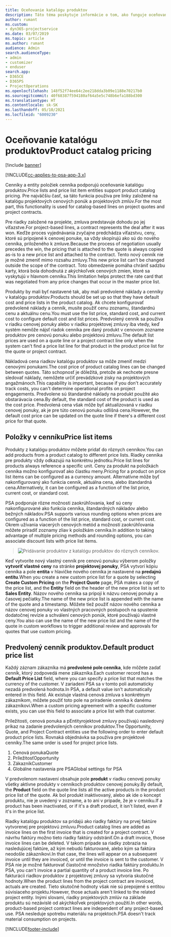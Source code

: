 ```yaml
---
title: Oceňovanie katalógu produktov
description: Táto téma poskytuje informácie o tom, ako funguje oceňovanie produktov v katalógu Dynamics 365 Project Service Automation (PSA).
author: rumant
ms.custom:
- dyn365-projectservice
ms.date: 03/07/2019
ms.topic: article
ms.author: rumant
audience: Admin
search.audienceType:
- admin
- customizer
- enduser
search.app:
- D365CE
- D365PS
- ProjectOperations
ms.openlocfilehash: 148f52f74ee64c2ee218dda3b09e1188e70217b0
ms.sourcegitcommit: 40f68387f594180af64a5e5c748b6efa188bd300
ms.translationtype: HT
ms.contentlocale: sk-SK
ms.lasthandoff: 05/10/2021
ms.locfileid: "6009230"
---
```

# <a name="product-catalog-pricing"></a><span data-ttu-id="f7caf-103">Oceňovanie katalógu produktov</span><span class="sxs-lookup"><span data-stu-id="f7caf-103">Product catalog pricing</span></span> 

[!include [banner](../includes/psa-now-project-operations.md)]

[!INCLUDE[cc-applies-to-psa-app-3.x](../includes/cc-applies-to-psa-app-3x.md)]


<span data-ttu-id="f7caf-104">Cenníky a entity položiek cenníka podporujú oceňovanie katalógu produktov.</span><span class="sxs-lookup"><span data-stu-id="f7caf-104">Price lists and price list item entities support product catalog pricing.</span></span> <span data-ttu-id="f7caf-105">Pre najväčšiu časť, sa táto funkcia používa pre linky založené na katalógu projektových cenových ponúk a projektových zmlúv.</span><span class="sxs-lookup"><span data-stu-id="f7caf-105">For the most part, this functionality is used for catalog-based lines on project quotes and project contracts.</span></span>

<span data-ttu-id="f7caf-106">Pre riadky založené na projekte, zmluva predstavuje dohodu po jej víťazstve.</span><span class="sxs-lookup"><span data-stu-id="f7caf-106">For project-based lines, a contract represents the deal after it was won.</span></span> <span data-ttu-id="f7caf-107">Keďže proces vyjednávania zvyčajne predchádza víťazstvu, ceny, ktoré sú pripojené k cenovej ponuke, sa vždy skopírujú ako sú do nového cenníka, priloženého k zmluve.</span><span class="sxs-lookup"><span data-stu-id="f7caf-107">Because the process of negotiation usually precedes the win, the pricing that is attached to the quote is always copied as-is to a new price list and attached to the contract.</span></span> <span data-ttu-id="f7caf-108">Tento nový cenník nie je možné zmeniť mimo rozsahu zmluvy.</span><span class="sxs-lookup"><span data-stu-id="f7caf-108">This new price list can't be changed outside the scope of the contract.</span></span> <span data-ttu-id="f7caf-109">Toto obmedzenie pomáha chrániť sadzbu karty, ktorá bola dohodnutá z akýchkoľvek cenových zmien, ktoré sa vyskytujú v hlavnom cenníku.</span><span class="sxs-lookup"><span data-stu-id="f7caf-109">This limitation helps protect the rate card that was negotiated from any price changes that occur in the master price list.</span></span>

<span data-ttu-id="f7caf-110">Produkty by mali byť nastavené tak, aby mali predvolené náklady a cenníky v katalógu produktov.</span><span class="sxs-lookup"><span data-stu-id="f7caf-110">Products should be set up so that they have default cost and price lists in the product catalog.</span></span> <span data-ttu-id="f7caf-111">Ak chcete konfigurovať predvolené náklady a cenník, musíte použiť cenu zoznamu, štandardnú cenu a aktuálnu cenu.</span><span class="sxs-lookup"><span data-stu-id="f7caf-111">You must use the list price, standard cost, and current cost to configure default cost and list prices.</span></span> <span data-ttu-id="f7caf-112">Predvolený cenník sa používa v riadku cenovej ponuky alebo v riadku projektovej zmluvy iba vtedy, keď systém nemôže nájsť riadok cenníka pre daný produkt v cenovom zozname produktov pre cenovú ponuku alebo projektovú zmluvu.</span><span class="sxs-lookup"><span data-stu-id="f7caf-112">The default list prices are used on a quote line or a project contract line only when the system can't find a price list line for that product in the product price list for the quote or project contract.</span></span>

<span data-ttu-id="f7caf-113">Nákladová cena riadkov katalógu produktov sa môže zmeniť medzi cenovými ponukami.</span><span class="sxs-lookup"><span data-stu-id="f7caf-113">The cost price of product catalog lines can be changed between quotes.</span></span> <span data-ttu-id="f7caf-114">Táto schopnosť je dôležitá, pretože ak nechcete presne sledovať náklady, nemôžete určiť prevádzkové zisky na projektových angažmánoch.</span><span class="sxs-lookup"><span data-stu-id="f7caf-114">This capability is important, because if you don't accurately track costs, you can't determine operational profits on project engagements.</span></span> <span data-ttu-id="f7caf-115">Predvolene sú štandardné náklady na produkt použíté ako obstarávacia cena.</span><span class="sxs-lookup"><span data-stu-id="f7caf-115">By default, the standard cost of the product is used as the cost price.</span></span> <span data-ttu-id="f7caf-116">Predvolená cena však môže byť aktualizovaná v riadku cenovej ponuky, ak je pre túto cenovú ponuku odlišná cena.</span><span class="sxs-lookup"><span data-stu-id="f7caf-116">However, the default cost price can be updated on the quote line if there's a different cost price for that quote.</span></span>

## <a name="price-list-items"></a><span data-ttu-id="f7caf-117">Položky v cenníku</span><span class="sxs-lookup"><span data-stu-id="f7caf-117">Price list items</span></span>

<span data-ttu-id="f7caf-118">Produkty z katalógu produktov môžete pridať do rôznych cenníkov.</span><span class="sxs-lookup"><span data-stu-id="f7caf-118">You can add products from a product catalog to different price lists.</span></span> <span data-ttu-id="f7caf-119">Riadky cenníka pre produkty vždy odkazujú na konkrétnu jednotku.</span><span class="sxs-lookup"><span data-stu-id="f7caf-119">Price list lines for products always reference a specific unit.</span></span> <span data-ttu-id="f7caf-120">Ceny za produkt na položkách cenníka možno konfigurovať ako čiastku meny.</span><span class="sxs-lookup"><span data-stu-id="f7caf-120">Pricing for a product on price list items can be configured as a currency amount.</span></span> <span data-ttu-id="f7caf-121">Alternatívne môže byť nakonfigurovaný ako funkcia cenník, aktuálna cena, alebo štandardná cena.</span><span class="sxs-lookup"><span data-stu-id="f7caf-121">Alternatively, it can be configured as a function of the list price, current cost, or standard cost.</span></span>

<span data-ttu-id="f7caf-122">PSA podporuje rôzne možnosti zaokrúhľovania, keď sú ceny nakonfigurované ako funkcia cenníka, štandardných nákladov alebo bežných nákladov.</span><span class="sxs-lookup"><span data-stu-id="f7caf-122">PSA supports various rounding options when prices are configured as a function of the list price, standard cost, or current cost.</span></span> <span data-ttu-id="f7caf-123">Okrem užívania viacerých cenových metód a možností zaokrúhľovania môžete priradiť zoznamy zliav k položkám cenníka.</span><span class="sxs-lookup"><span data-stu-id="f7caf-123">In addition to taking advantage of multiple pricing methods and rounding options, you can associate discount lists with price list items.</span></span> 

> ![Pridávanie produktov z katalógu produktov do rôznych cenníkov.](media/basic-guide-16.png)

<span data-ttu-id="f7caf-125">Keď vytvoríte nový vlastný cenník pre cenovú ponuku výberom položky **vytvoriť vlastné ceny** na stránke **projektovej ponuky**, PSA vytvorí kópiu cenníka a pole **entita** v hlavičke nového cenníka je nastavené na **predajnú entitu**.</span><span class="sxs-lookup"><span data-stu-id="f7caf-125">When you create a new custom price list for a quote by selecting **Create Custom Pricing** on the **Project Quote** page, PSA makes a copy of the price list, and the **Entity** field on the header of the new price list is set to **Sales Entity**.</span></span> <span data-ttu-id="f7caf-126">Názov nového cenníka sa pripojí k názvu cenovej ponuky a časovej pečiatky.</span><span class="sxs-lookup"><span data-stu-id="f7caf-126">The name of the new price list is appended with the name of the quote and a timestamp.</span></span> <span data-ttu-id="f7caf-127">Môžete tiež použiť názov nového cenníka a názov cenovej ponuky vo vlastných pracovných postupoch na spustenie dodatočnej revízie a schválení cenových ponúk, ktoré používajú vlastné ceny.</span><span class="sxs-lookup"><span data-stu-id="f7caf-127">You also can use the name of the new price list and the name of the quote in custom workflows to trigger additional review and approvals for quotes that use custom pricing.</span></span>

 
## <a name="default-product-price-list"></a><span data-ttu-id="f7caf-128">Predvolený cenník produktov.</span><span class="sxs-lookup"><span data-stu-id="f7caf-128">Default product price list</span></span>
<span data-ttu-id="f7caf-129">Každý záznam zákazníka má **predvolené pole cenníka**, kde môžete zadať cenník, ktorý zodpovedá mene zákazníka.</span><span class="sxs-lookup"><span data-stu-id="f7caf-129">Each customer record has a **Default Price List** field, where you can specify a price list that matches the currency of the customer.</span></span> <span data-ttu-id="f7caf-130">V zariadení PSA sa v tomto poli automaticky nezadá predvolená hodnota.</span><span class="sxs-lookup"><span data-stu-id="f7caf-130">In PSA, a default value isn't automatically entered in this field.</span></span> <span data-ttu-id="f7caf-131">Ak existuje vlastná cenová zmluva s konkrétnym zákazníkom, môžete použiť toto pole na priradenie cenníka k danému zákazníkovi.</span><span class="sxs-lookup"><span data-stu-id="f7caf-131">When a custom pricing agreement with a specific customer exists, you can use this field to associate a price list with that customer.</span></span>

<span data-ttu-id="f7caf-132">Príležitosti, cenová ponuka a pEntityrojektové zmluvy používajú nasledovný príkaz na zadanie predvolených cenníkov produktov.</span><span class="sxs-lookup"><span data-stu-id="f7caf-132">The Opportunity, Quote, and Project Contract entities use the following order to enter default product price lists.</span></span> <span data-ttu-id="f7caf-133">Rovnaká objednávka sa používa pre projektové cenníky.</span><span class="sxs-lookup"><span data-stu-id="f7caf-133">The same order is used for project price lists.</span></span>

1.  <span data-ttu-id="f7caf-134">Cenová ponuka</span><span class="sxs-lookup"><span data-stu-id="f7caf-134">Quote</span></span>
2.  <span data-ttu-id="f7caf-135">Príležitosť</span><span class="sxs-lookup"><span data-stu-id="f7caf-135">Opportunity</span></span>
3.  <span data-ttu-id="f7caf-136">Zákazník</span><span class="sxs-lookup"><span data-stu-id="f7caf-136">Customer</span></span>
4.  <span data-ttu-id="f7caf-137">Globálne nastavenia pre PSA</span><span class="sxs-lookup"><span data-stu-id="f7caf-137">Global settings for PSA</span></span>

<span data-ttu-id="f7caf-138">V predvolenom nastavení obsahuje pole **produkt** v riadku cenovej ponuky všetky aktívne produkty v cenníkoch produktov cenovej ponuky.</span><span class="sxs-lookup"><span data-stu-id="f7caf-138">By default, the **Product** field on the quote line lists all the active products in the product price list of the quote.</span></span> <span data-ttu-id="f7caf-139">Ak bol produkt inaktivovaný, alebo ak ide o koncept produktu, nie je uvedený v zozname, a to ani v prípade, že je v cenníku.</span><span class="sxs-lookup"><span data-stu-id="f7caf-139">If a product has been inactivated, or if it's a draft product, it isn't listed, even if it's in the price list.</span></span> 

<span data-ttu-id="f7caf-140">Riadky katalógu produktov sa pridajú ako riadky faktúry na prvej faktúre vytvorenej pre projektovú zmluvu.</span><span class="sxs-lookup"><span data-stu-id="f7caf-140">Product catalog lines are added as invoice lines on the first invoice that is created for a project contract.</span></span> <span data-ttu-id="f7caf-141">V návrhu faktúry možno tieto riadky faktúry odstrániť.</span><span class="sxs-lookup"><span data-stu-id="f7caf-141">On a draft invoice, those invoice lines can be deleted.</span></span> <span data-ttu-id="f7caf-142">V takom prípade sa riadky zobrazia na nasledujúcej faktúre, až kým nebudú fakturované, alebo kým sa faktúra neodošle zákazníkovi.</span><span class="sxs-lookup"><span data-stu-id="f7caf-142">In that case, the lines will appear on a subsequent invoice until they are invoiced, or until the invoice is sent to the customer.</span></span> <span data-ttu-id="f7caf-143">V PSA nie je možné fakturovať čiastočné množstvo riadka faktúry produktu.</span><span class="sxs-lookup"><span data-stu-id="f7caf-143">In PSA, you can't invoice a partial quantity of a product invoice line.</span></span> <span data-ttu-id="f7caf-144">Po fakturácii riadkov produktov z projektovej zmluvy sa vytvoria skutočné hodnoty.</span><span class="sxs-lookup"><span data-stu-id="f7caf-144">When the product lines from the project contract are invoiced, actuals are created.</span></span> <span data-ttu-id="f7caf-145">Tieto skutočné hodnoty však nie sú prepojené s entitou súvisiaceho projektu.</span><span class="sxs-lookup"><span data-stu-id="f7caf-145">However, those actuals aren't linked to the related project entity.</span></span> <span data-ttu-id="f7caf-146">Inými slovami, riadky projektových zmlúv na základe produktu sú nezávislé od akýchkoľvek projektových použití.</span><span class="sxs-lookup"><span data-stu-id="f7caf-146">In other words, product-based project contract lines are independent of any project-based use.</span></span> <span data-ttu-id="f7caf-147">PSA nesleduje spotrebu materiálu na projektoch.</span><span class="sxs-lookup"><span data-stu-id="f7caf-147">PSA doesn't track material consumption on projects.</span></span>


[!INCLUDE[footer-include](../includes/footer-banner.md)]